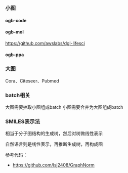 
### 小图
#### ogb-code

#### ogb-mol
https://github.com/awslabs/dgl-lifesci

#### ogb-ppa

### 大图
Cora、Citeseer、Pubmed

### batch相关
大图需要抽取小图组成batch
小图需要合并为大图组成batch

### SMILES表示法
相当于分子图结构的生成树，然后对树做线性表示

自然语言则是线性表示，再推断生成树，再构成图

参考代码：
- https://github.com/lsj2408/GraphNorm
